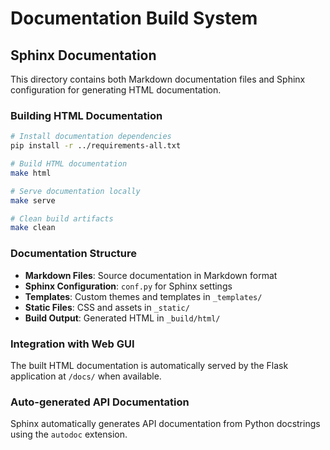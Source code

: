 # Documentation Build System

## Sphinx Documentation

This directory contains both Markdown documentation files and Sphinx configuration for generating HTML documentation.

### Building HTML Documentation

```bash
# Install documentation dependencies
pip install -r ../requirements-all.txt

# Build HTML documentation
make html

# Serve documentation locally
make serve

# Clean build artifacts
make clean
```

### Documentation Structure

- **Markdown Files**: Source documentation in Markdown format
- **Sphinx Configuration**: `conf.py` for Sphinx settings
- **Templates**: Custom themes and templates in `_templates/`
- **Static Files**: CSS and assets in `_static/`
- **Build Output**: Generated HTML in `_build/html/`

### Integration with Web GUI

The built HTML documentation is automatically served by the Flask application at `/docs/` when available.

### Auto-generated API Documentation

Sphinx automatically generates API documentation from Python docstrings using the `autodoc` extension.
